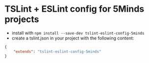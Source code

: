 # TSLint + ESLint config for 5Minds projects

- install with `npm install --save-dev tslint-eslint-config-5minds`
- create a tslint.json in your project with the following content:

```json
{
    "extends": "tslint-eslint-config-5minds"
}
````

